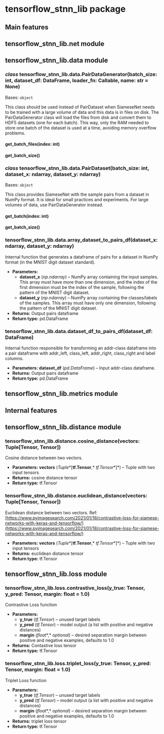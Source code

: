 # tensorflow_stnn_lib package

## Main features

## tensorflow_stnn_lib.net module

## tensorflow_stnn_lib.data module

### *class* tensorflow_stnn_lib.data.PairDataGenerator(batch_size: int, dataset_df: DataFrame, loader_fn: Callable, name: str = None)

Bases: `object`

This class should be used instead of PairDataset when SiameseNet needs to be trained with a large volume of data 
and this data is in files on disk. The PairDataGenerator class will load the files from disk and convert them to HDF5 
datasets (one for each batch). This way, only the RAM needed to store one batch of the dataset is used at a time, avoiding 
memory overflow problems.

#### get_batch_files(index: int)

#### get_batch_size()

### *class* tensorflow_stnn_lib.data.PairDataset(batch_size: int, dataset_x: ndarray, dataset_y: ndarray)

Bases: `object`

This class provides SiameseNet with the sample pairs from a dataset in NumPy format. 
It is ideal for small practices and experiments. For large volumes of data, use PairDataGenerator instead.

#### get_batch(index: int)

#### get_batch_size()

### tensorflow_stnn_lib.data.array_dataset_to_pairs_df(dataset_x: ndarray, dataset_y: ndarray)

Internal function that generates a dataframe of pairs for a dataset in NumPy format (in the MNIST digit dataset standard).

* **Parameters:**
  * **dataset_x** (*np.ndarray*) – NumPy array containing the input samples. This array must have more than one dimension, and the index of the first dimension must be the index of the sample, following the pattern of the MNIST digit dataset.
  * **dataset_y** (*np.ndarray*) – NumPy array containing the classes/labels of the samples. This array must have only one dimension, following the pattern of the MNIST digit dataset.
* **Returns:**
  Output pairs dataframe
* **Return type:**
  pd.DataFrame

### tensorflow_stnn_lib.data.dataset_df_to_pairs_df(dataset_df: DataFrame)

Internal function responsible for transforming an addr-class dataframe into a pair dataframe with addr_left, 
class_left, addr_right, class_right and label columns.

* **Parameters:**
  **dataset_df** (*pd.DataFrame*) – Input addr-class dataframe.
* **Returns:**
  Output pairs dataframe
* **Return type:**
  pd.DataFrame

## tensorflow_stnn_lib.metrics module

## Internal features

## tensorflow_stnn_lib.distance module

### tensorflow_stnn_lib.distance.cosine_distance(vectors: Tuple[Tensor, Tensor])

Cosine distance between two vectors.

* **Parameters:**
  **vectors** (*Tuple**[**tf.Tensor**,* *tf.Tensor**]*) – Tuple with two input tensors
* **Returns:**
  cosine distance tensor
* **Return type:**
  tf.Tensor

### tensorflow_stnn_lib.distance.euclidean_distance(vectors: Tuple[Tensor, Tensor])

Euclidean distance between two vectors.
Ref: [https://www.pyimagesearch.com/2021/01/18/contrastive-loss-for-siamese-networks-with-keras-and-tensorflow/](https://www.pyimagesearch.com/2021/01/18/contrastive-loss-for-siamese-networks-with-keras-and-tensorflow/)

* **Parameters:**
  **vectors** (*Tuple**[**tf.Tensor**,* *tf.Tensor**]*) – Tuple with two input tensors
* **Returns:**
  euclidean distance tensor
* **Return type:**
  tf.Tensor

## tensorflow_stnn_lib.loss module

### tensorflow_stnn_lib.loss.contrastive_loss(y_true: Tensor, y_pred: Tensor, margin: float = 1.0)

Contrastive Loss function

* **Parameters:**
  * **y_true** (*tf.Tensor*) – unused target labels
  * **y_pred** (*tf.Tensor*) – model output (a list with positive and negative distances)
  * **margin** (*float**,* *optional*) – desired separation margin between positive and negative examples, defaults to 1.0
* **Returns:**
  Contastive loss tensor
* **Return type:**
  tf.Tensor

### tensorflow_stnn_lib.loss.triplet_loss(y_true: Tensor, y_pred: Tensor, margin: float = 1.0)

Triplet Loss function

* **Parameters:**
  * **y_true** (*tf.Tensor*) – unused target labels
  * **y_pred** (*tf.Tensor*) – model output (a list with positive and negative distances)
  * **margin** (*float**,* *optional*) – desired separation margin between positive and negative examples, defaults to 1.0
* **Returns:**
  triplet loss tensor
* **Return type:**
  tf.Tensor
